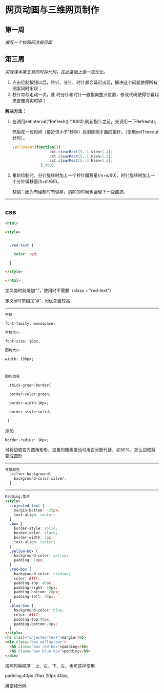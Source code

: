 # 网页动画与三维网页制作
## 第一周
*编写一个校园网注册页面*

## 第三周
*实现课本第五章的时钟代码，在此基础上做一定优化。*

1. 点击绘制按钮以后，秒针、分针、时针都会延迟出现，解决这个问题使得所有图案同时出现；
2. 秒针每秒走动一次，此 时分针和时针一直指向整点位置，修改代码使得它看起来更像真实时钟； 



**解决方法：**

1. 在调用setInterval("Refresh();",1000);刷新指针之前，先调用一下Refresh();

   然后在一段时间（接近但小于1秒钟）后消除刚才画的指针。（使用setTimeout计时）。

   ```javascript
   setTimeout(function(){
   					cxt.clearRect(5,-1,slen+1,4);
   					cxt.clearRect(5,-1,mlen+1,5);
   					cxt.clearRect(5,-3,hlen+1,6);
   				},990);
   ```

2. 重新绘制时，分针旋转时加上一个秒针偏移量(m+s/60)，时针旋转时加上一个分针偏移量(h+m/60)。

   缺陷：因为有绘制时有偏移，清除的时候也会留下一些痕迹。





---
## css

```html
<html>

<style>


  .red-text {

    color: red;

  }

</style>

</html>
```

定义类时前缀加“.”，使用时不需要（class = "red-text"）

定义id时前缀加“#”，id优先级较高



---

```html
字体

font-family: monospace;

字体大小

font-size: 16px;

图片大小

width: 100px;

 

图片边框

 .thick-green-border{

  border-color:green;

  border-width:10px;

  border-style:solid;

 }
```



添加

`border-radius: 10px;`

可将边框变为圆角矩形，这里的像素值也可用百分数代替，如50%，那么边框将变成圆形

---

```html
背景颜色
  .silver-background{
    background-color:silver;
  }
```

---

```html
Padding:垫片
<style>
  .injected-text {
    margin-bottom: -25px;
    text-align: center;
  }
  .box {
    border-style: solid;
    border-color: black;
    border-width: 5px;
    text-align: center;
  }
  .yellow-box {
    background-color: yellow;
    padding: 10px;
  }
  .red-box {
    background-color: crimson;
    color: #fff;
    padding-top: 40px;
    padding-right: 20px;
    padding-bottom: 20px;
    padding-left: 40px;
  }
  .blue-box {
    background-color: blue;
    color: #fff;
    padding-top:40px;
    padding-bottom:20px;
  }
</style>
<h5 class="injected-text">margin</h5>
<div class="box yellow-box">
  <h5 class="box red-box">padding</h5>
  <h5 class="box blue-box">padding</h5>
</div>

```

按照时钟顺序：上、右、下、左，也可这样使用

padding:40px 20px 20px 40px;

用空格分隔